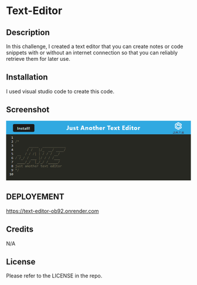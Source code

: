 # Text-Editor

## Description

In this challenge, I created a text editor that you can create notes or code snippets with or without an internet connection
so that you can reliably retrieve them for later use.

## Installation

I used visual studio code to create this code.

## Screenshot

<img src="textedit.png">

## DEPLOYEMENT

https://text-editor-ob92.onrender.com

## Credits

N/A

## License 

Please refer to the LICENSE in the repo.
